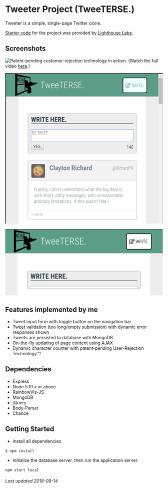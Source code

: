 # Tweeter Project (TweeTERSE.)

Tweeter is a simple, single-page Twitter clone.

[Starter code](https://github.com/lighthouse-labs/tweeter) for the project was provided by [Lighthouse Labs](https://www.lighthouselabs.ca/).


## Screenshots
![Patent-pending customer-rejection technology in action.](https://media.giphy.com/media/d7pzSDcMrtfbekhTPF/giphy.gif)
(Watch the full video [here](https://youtu.be/2cdHzJU4srY).)

![Main interface: tweets are listed in reverse-chronological order beneath the submission button.](https://raw.githubusercontent.com/StandardGiraffe/tweeter/master/docs/tweet-list.png)

![Clicking the "WRITE." button will toggle the input box with a comely animation, assuming you haven't been rejected by the application.](https://raw.githubusercontent.com/StandardGiraffe/tweeter/master/docs/toggle-animation.png)



## Features implemented by me
- Tweet input form with toggle button on the navigation bar
- Tweet validation (too long/empty submission) with dynamic error responses shown
- Tweets are persisted to database with MongoDB
- On-the-fly updating of page content using AJAX
- Dynamic character counter with patent-pending User-Rejection Technology™!


## Dependencies
- Express
- Node 5.10.x or above
- RainbowVis-JS
- MongoDB
- jQuery
- Body-Parser
- Chance


## Getting Started
- Install all dependencies
```
$ npm install
```
- Initialize the database server, then run the application server.
```
npm start local
```


###### Last updated 2018-09-14

